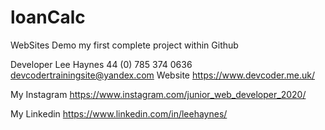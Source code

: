 # loanCalc

WebSites
Demo my first complete project within Github

Developer Lee Haynes
44 (0) 785 374 0636 devcodertrainingsite@yandex.com
Website
https://www.devcoder.me.uk/

My Instagram
https://www.instagram.com/junior_web_developer_2020/

My Linkedin
https://www.linkedin.com/in/leehaynes/

